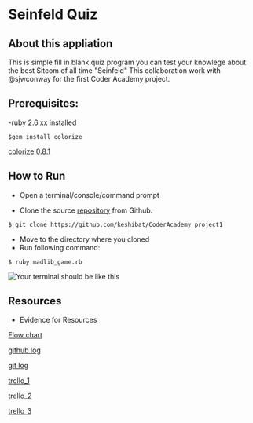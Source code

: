 # Seinfeld Quiz

## About this appliation

This is simple fill in blank quiz program you can test your knowlege about the best Sitcom of all time "Seinfeld"
This collaboration work with @sjwconway for the first Coder Academy project.



## Prerequisites:

-ruby 2.6.xx installed
```
$gem install colorize
```
[colorize 0.8.1](https://rubygems.org/gems/colorize/versions/0.8.1)



## How to Run

- Open a terminal/console/command prompt

- Clone the source [repository](https://github.com/keshibat/CoderAcademy_project1) from Github.
```
$ git clone https://github.com/keshibat/CoderAcademy_project1

```
- Move to the directory where you cloned
- Run following command:
```
$ ruby madlib_game.rb
```

![Your terminal should be like this](https://i.imgur.com/gtJqovz.png)

## Resources

- Evidence for Resources


[Flow chart](https://i.imgur.com/80iHzh3.png)

[github log](https://i.imgur.com/LVTJ0t7.png)

[git log](https://i.imgur.com/euOzJhh.png)

[trello_1](https://i.imgur.com/1NRJ1vt.png)

[trello_2](https://i.imgur.com/2DEasqT.png)

[trello_3](https://i.imgur.com/yBytnQf.png)

